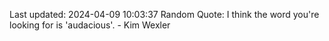 Last updated: 2024-04-09 10:03:37
Random Quote: I think the word you're looking for is 'audacious'. - Kim Wexler